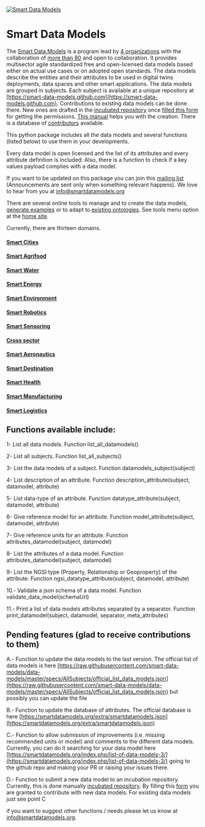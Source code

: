 [![Smart Data Models](https://smartdatamodels.org/wp-content/uploads/2022/01/SmartDataModels_logo.png "Logo")](https://smartdatamodels.org)  

Smart Data Models 
==================

The [Smart Data Models](https://smartdatamodels.org) is a program lead by [4 organizations](https://smartdatamodels.org/index.php/faqs/) with the collaboration of [more than 80](https://smartdatamodels.org/index.php/statistics/) and open to collaboration. It provides multisector agile standardized free and open-licensed data models based either on actual use cases or on adopted open standards.
The data models describe the entities and their attributes to be used in digital twins deployments, data spaces and other smart applications. The data models are grouped in subjects. Each subject is available at a unique repository at [https://smart-data-models.github.com](https://smart-data-models.github.com). Contributions to existing data models can be done there. New ones are drafted in the [incubated repository](https://github.com/smart-data-models/incubated/) once [filled this form](https://smartdatamodels.org/index.php/new-incubated-data-models/) for getting the permissions. [This manual](https://bit.ly/contribution_manual) helps you with the creation. There is a database of [contributors](https://smartdatamodels.org/index.php/contributors/) available. 

This python package includes all the data models and several functions (listed below) to use them in your developments.

Every data model is open licensed and the list of its attributes and every attribute definition is included. Also, there is a function to check if a key values payload complies with a data model.  

If you want to be updated on this package you can join this [mailing list](https://smartdatamodels.org/index.php/developers-list/) (Announcements are sent only when something relevant happens). We love to hear from you at info@smartdatamodels.org

There are several online tools to manage and to create the data models, [generate examples](https://smartdatamodels.org/index.php/generate-a-ngsi-ld-keyvalues-payload-compliant-with-a-data-model/) or to adapt to [existing ontologies](https://smartdatamodels.org/index.php/generate-acontext-based-on-external-ontologies-iris/). See tools menu option at the [home site](https://smartdatamodels.org).

Currently, there are thirteen domains. 
#### [Smart Cities](https://github.com/smart-data-models/SmartCities)
#### [Smart Agrifood](https://smartdatamodels.org/index.php/statistics/)
#### [Smart Water](https://github.com/smart-data-models/SmartWater)
#### [Smart Energy](https://github.com/smart-data-models/SmartEnergy)
#### [Smart Environment](https://github.com/smart-data-models/SmartEnvironment)
#### [Smart Robotics](https://github.com/smart-data-models/SmartRobotics)
#### [Smart Sensoring](https://github.com/smart-data-models/Smart-Sensoring)
#### [Cross sector](https://github.com/smart-data-models/CrossSector)
#### [Smart Aeronautics](https://github.com/smart-data-models/SmartAeronautics)
#### [Smart Destination](https://github.com/smart-data-models/SmartDestination)
#### [Smart Health](https://github.com/smart-data-models/SmartHealth)
#### [Smart Manufacturing](https://github.com/smart-data-models/SmartManufacturing)
#### [Smart Logistics](https://github.com/smart-data-models/SmartLogistics)

## Functions available include:

1- List all data models. Function list_all_datamodels()

2- List all subjects. Function list_all_subjects()

3- List the data models of a subject. Function datamodels_subject(subject)

4- List description of an attribute. Function description_attribute(subject, datamodel, attribute)

5- List data-type of an attribute. Function datatype_attribute(subject, datamodel, attribute)

6- Give reference model for an attribute. Function model_attribute(subject, datamodel, attribute)

7- Give reference units for an attribute. Function attributes_datamodel(subject, datamodel)

8- List the attributes of a data model. Function attributes_datamodel(subject, datamodel)

9- List the NGSI type (Property, Relationship or Geoproperty) of the attribute. Function ngsi_datatype_attribute(subject, datamodel, attribute)

10.- Validate a json schema of a data model. Function validate_data_model(schemaUrl)

11.- Print a list of data models attributes separated by a separator. Function print_datamodel(subject, datamodel, separator, meta_attributes)

## Pending features (glad to receive contributions to them)

A.- Function to update the data models to the last version. The official list of data models is here
[https://raw.githubusercontent.com/smart-data-models/data-models/master/specs/AllSubjects/official_list_data_models.json](https://raw.githubusercontent.com/smart-data-models/data-models/master/specs/AllSubjects/official_list_data_models.json) but possibly you can update the file 

B.- Function to update the database of attributes. The official database is here [https://smartdatamodels.org/extra/smartdatamodels.json](https://smartdatamodels.org/extra/smartdatamodels.json)

C.- Function to allow submission of improvements (i.e. missing recommended units or model) and comments to the different data models. Currently, you can do it searching for your data model here 
[https://smartdatamodels.org/index.php/list-of-data-models-3/](https://smartdatamodels.org/index.php/list-of-data-models-3/) going to the github repo and making your PR or raising your issues there.

D.- Function to submit a new data model to an incubation repository. Currently, this is done manually [incubated repository](https://github.com/smart-data-models/incubated/tree/master). By filling this [form](https://smartdatamodels.org/index.php/new-incubated-data-models/) you are granted to contribute with new data models. For existing data models just see point C    

if you want to suggest other functions / needs please let us know at info@smartdatamodels.org. 